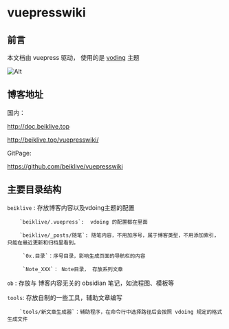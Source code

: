 # vuepresswiki

## 前言

本文档由 vuepress 驱动， 使用的是 [voding](https://github.com/xugaoyi/vuepress-theme-vdoing) 主题

![Alt](https://repobeats.axiom.co/api/embed/95a0ec6ad74ae0162c0ab6081762f0e5047ecea4.svg "Repobeats analytics image")

## 博客地址
国内：

http://doc.beiklive.top

http://beiklive.top/vuepresswiki/

GitPage:

https://github.com/beiklive/vuepresswiki


## 主要目录结构

`beiklive` :  存放博客内容以及vdoing主题的配置

		`beiklive/.vuepress`:  vdoing 的配置都在里面

		`beiklive/_posts/随笔`: 随笔内容，不用加序号，属于博客类型，不用添加索引，只能在最近更新和归档里看到。

		 `0x.目录`：序号目录，影响生成页面的导航栏的内容

		 `Note_XXX`： Note目录， 存放系列文章  

`ob` : 存放与 博客内容无关的 obsidian 笔记，如流程图、模板等

`tools`: 存放自制的一些工具，辅助文章编写

		`tools/新文章生成器`：辅助程序，在命令行中选择路径后会按照 vdoing 规定的格式生成文件
